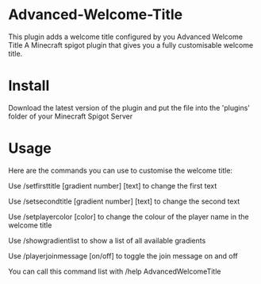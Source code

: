 # **Advanced-Welcome-Title**
This plugin adds a welcome title configured by you
Advanced Welcome Title 
A Minecraft spigot plugin that gives you a fully customisable welcome title.

# Install 
Download the latest version of the plugin and put the file into the 'plugins' folder of your Minecraft Spigot Server

# Usage 
Here are the commands you can use to customise the welcome title:

Use /setfirsttitle [gradient number] [text] to change the first text

Use /setsecondtitle [gradient number] [text] to change the second text

Use /setplayercolor [color] to change the colour of the player name in the welcome title

Use /showgradientlist to show a list of all available gradients

Use /playerjoinmessage [on/off] to toggle the join message on and off

You can call this command list with /help AdvancedWelcomeTitle
